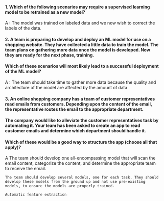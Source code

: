 #### 1. Which of the following scenarios may require a supervised learning model to be retrained as a new model?

A : The model was trained on labeled data and we now wish to correct the labels of the data.

#### 2. A team is preparing to develop and deploy an ML model for use on a shopping website. They have collected a little data to train the model. The team plans on gathering more data once the model is developed. Now they are ready for the next phase, training.

#### Which of these scenarios will most likely lead to a successful deployment of the ML model?

A : The team should take time to gather more data because the quality and architecture of the model are affected by the amount of data

#### 3. An online shopping company has a team of customer representatives read emails from customers. Depending upon the content of the email, the representative routes the email to the appropriate department.

#### The company would like to alleviate the customer representatives task by automating it. Your team has been asked to create an app to read customer emails and determine which department should handle it.

#### Which of these would be a good way to structure the app (choose all that apply)?

A 
    The team should develop one all-encompassing model that will scan the email content, categorize the content, and determine the appropriate team to receive the email.

    The team should develop several models, one for each task. They should develop these models from the ground up and not use pre-existing models, to ensure the models are properly trained.

    Automatic feature extraction